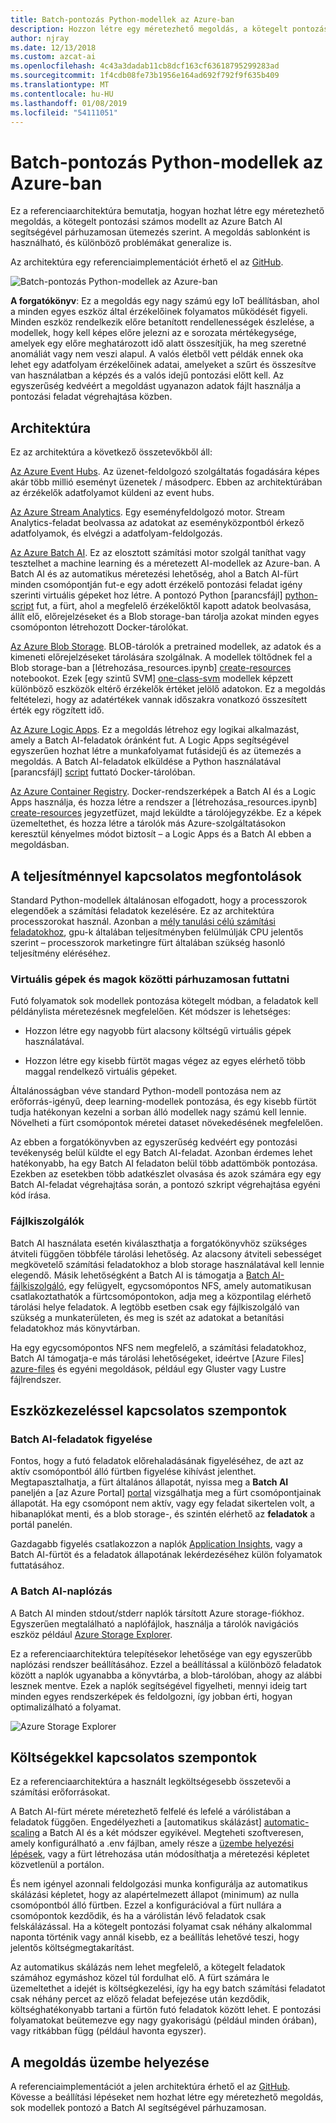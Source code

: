 ```yaml
---
title: Batch-pontozás Python-modellek az Azure-ban
description: Hozzon létre egy méretezhető megoldás, a kötegelt pontozási modellek az Azure Batch AI segítségével párhuzamosan ütemezés szerint.
author: njray
ms.date: 12/13/2018
ms.custom: azcat-ai
ms.openlocfilehash: 4c43a3dadab11cb8dcf163cf63618795299283ad
ms.sourcegitcommit: 1f4cdb08fe73b1956e164ad692f792f9f635b409
ms.translationtype: MT
ms.contentlocale: hu-HU
ms.lasthandoff: 01/08/2019
ms.locfileid: "54111051"
---
```

# <a name="batch-scoring-of-python-models-on-azure"></a>Batch-pontozás Python-modellek az Azure-ban

Ez a referenciaarchitektúra bemutatja, hogyan hozhat létre egy méretezhető megoldás, a kötegelt pontozási számos modellt az Azure Batch AI segítségével párhuzamosan ütemezés szerint. A megoldás sablonként is használható, és különböző problémákat generalize is.

Az architektúra egy referenciaimplementációt érhető el az [GitHub][github].

![Batch-pontozás Python-modellek az Azure-ban](./_images/batch-scoring-python.png)

**A forgatókönyv**: Ez a megoldás egy nagy számú egy IoT beállításban, ahol a minden egyes eszköz által érzékelőinek folyamatos működését figyeli. Minden eszköz rendelkezik előre betanított rendellenességek észlelése, a modellek, hogy kell képes előre jelezni az e sorozata mértékegysége, amelyek egy előre meghatározott idő alatt összesítjük, ha meg szeretné anomáliát vagy nem veszi alapul. A valós életből vett példák ennek oka lehet egy adatfolyam érzékelőinek adatai, amelyeket a szűrt és összesítve van használatban a képzés és a valós idejű pontozási előtt kell. Az egyszerűség kedvéért a megoldást ugyanazon adatok fájlt használja a pontozási feladat végrehajtása közben.

## <a name="architecture"></a>Architektúra

Ez az architektúra a következő összetevőkből áll:

[Az Azure Event Hubs][event-hubs]. Az üzenet-feldolgozó szolgáltatás fogadására képes akár több millió eseményt üzenetek / másodperc. Ebben az architektúrában az érzékelők adatfolyamot küldeni az event hubs.

[Az Azure Stream Analytics][stream-analytics]. Egy eseményfeldolgozó motor. Stream Analytics-feladat beolvassa az adatokat az eseményközpontból érkező adatfolyamok, és elvégzi a adatfolyam-feldolgozás.

[Az Azure Batch AI][batch-ai]. Ez az elosztott számítási motor szolgál taníthat vagy tesztelhet a machine learning és a méretezett AI-modellek az Azure-ban. A Batch AI és az automatikus méretezési lehetőség, ahol a Batch AI-fürt minden csomópontján fut-e egy adott érzékelő pontozási feladat igény szerinti virtuális gépeket hoz létre. A pontozó Python [parancsfájl] [ python-script] fut, a fürt, ahol a megfelelő érzékelőktől kapott adatok beolvasása, állít elő, előrejelzéseket és a Blob storage-ban tárolja azokat minden egyes csomóponton létrehozott Docker-tárolókat.

[Az Azure Blob Storage][storage]. BLOB-tárolók a pretrained modellek, az adatok és a kimeneti előrejelzéseket tárolására szolgálnak. A modellek töltődnek fel a Blob storage-ban a [létrehozása\_resources.ipynb] [ create-resources] notebookot. Ezek [egy szintű SVM] [ one-class-svm] modellek képzett különböző eszközök eltérő érzékelők értéket jelölő adatokon. Ez a megoldás feltételezi, hogy az adatértékek vannak időszakra vonatkozó összesített érték egy rögzített idő.

[Az Azure Logic Apps][logic-apps]. Ez a megoldás létrehoz egy logikai alkalmazást, amely a Batch AI-feladatok óránként fut. A Logic Apps segítségével egyszerűen hozhat létre a munkafolyamat futásidejű és az ütemezés a megoldás. A Batch AI-feladatok elküldése a Python használatával [parancsfájl] [ script] futtató Docker-tárolóban.

[Az Azure Container Registry][acr]. Docker-rendszerképek a Batch AI és a Logic Apps használja, és hozza létre a rendszer a [létrehozása\_resources.ipynb] [ create-resources] jegyzetfüzet, majd leküldte a tárolójegyzékbe. Ez a képek üzemeltethet, és hozza létre a tárolók más Azure-szolgáltatásokon keresztül kényelmes módot biztosít – a Logic Apps és a Batch AI ebben a megoldásban.

## <a name="performance-considerations"></a>A teljesítménnyel kapcsolatos megfontolások

Standard Python-modellek általánosan elfogadott, hogy a processzorok elegendőek a számítási feladatok kezelésére. Ez az architektúra processzorokat használ. Azonban a [mély tanulási célú számítási feladatokhoz][deep], gpu-k általában teljesítményben felülmúlják CPU jelentős szerint – processzorok marketingre fürt általában szükség hasonló teljesítmény eléréséhez.

### <a name="parallelizing-across-vms-vs-cores"></a>Virtuális gépek és magok közötti párhuzamosan futtatni

Futó folyamatok sok modellek pontozása kötegelt módban, a feladatok kell példánylista méretezésnek megfelelően. Két módszer is lehetséges:

* Hozzon létre egy nagyobb fürt alacsony költségű virtuális gépek használatával.

* Hozzon létre egy kisebb fürtöt magas végez az egyes elérhető több maggal rendelkező virtuális gépeket.

Általánosságban véve standard Python-modell pontozása nem az erőforrás-igényű, deep learning-modellek pontozása, és egy kisebb fürtöt tudja hatékonyan kezelni a sorban álló modellek nagy számú kell lennie. Növelheti a fürt csomópontok méretei dataset növekedésének megfelelően.

Az ebben a forgatókönyvben az egyszerűség kedvéért egy pontozási tevékenység belül küldte el egy Batch AI-feladat. Azonban érdemes lehet hatékonyabb, ha egy Batch AI feladaton belül több adattömbök pontozása. Ezekben az esetekben több adatkészlet olvasása és azok számára egy egy Batch AI-feladat végrehajtása során, a pontozó szkript végrehajtása egyéni kód írása.

### <a name="file-servers"></a>Fájlkiszolgálók

Batch AI használata esetén kiválaszthatja a forgatókönyvhöz szükséges átviteli függően többféle tárolási lehetőség. Az alacsony átviteli sebességet megkövetelő számítási feladatokhoz a blob storage használatával kell lennie elegendő. Másik lehetőségként a Batch AI is támogatja a [Batch AI-fájlkiszolgáló][bai-file-server], egy felügyelt, egycsomópontos NFS, amely automatikusan csatlakoztathatók a fürtcsomópontokon, adja meg a központilag elérhető tárolási helye feladatok. A legtöbb esetben csak egy fájlkiszolgáló van szükség a munkaterületen, és meg is szét az adatokat a betanítási feladatokhoz más könyvtárban.

Ha egy egycsomópontos NFS nem megfelelő, a számítási feladatokhoz, Batch AI támogatja-e más tárolási lehetőségeket, ideértve [Azure Files] [ azure-files] és egyéni megoldások, például egy Gluster vagy Lustre fájlrendszer.

## <a name="management-considerations"></a>Eszközkezeléssel kapcsolatos szempontok

### <a name="monitoring-batch-ai-jobs"></a>Batch AI-feladatok figyelése

Fontos, hogy a futó feladatok előrehaladásának figyeléséhez, de azt az aktív csomópontból álló fürtben figyelése kihívást jelenthet. Megtapasztalhatja, a fürt általános állapotát, nyissa meg a **Batch AI** paneljén a [az Azure Portal] [ portal] vizsgálhatja meg a fürt csomópontjainak állapotát. Ha egy csomópont nem aktív, vagy egy feladat sikertelen volt, a hibanaplókat menti, és a blob storage-, és szintén elérhető az **feladatok** a portál panelén.

Gazdagabb figyelés csatlakozzon a naplók [Application Insights][ai], vagy a Batch AI-fürtöt és a feladatok állapotának lekérdezéséhez külön folyamatok futtatásához.

### <a name="logging-in-batch-ai"></a>A Batch AI-naplózás

A Batch AI minden stdout/stderr naplók társított Azure storage-fiókhoz. Egyszerűen megtalálható a naplófájlok, használja a tárolók navigációs eszköz például [Azure Storage Explorer][explorer].

Ez a referenciaarchitektúra telepítésekor lehetősége van egy egyszerűbb naplózási rendszer beállításához. Ezzel a beállítással a különböző feladatok között a naplók ugyanabba a könyvtárba, a blob-tárolóban, ahogy az alábbi lesznek mentve. Ezek a naplók segítségével figyelheti, mennyi ideig tart minden egyes rendszerképek és feldolgozni, így jobban érti, hogyan optimalizálható a folyamat.

![Azure Storage Explorer](./_images/batch-scoring-python-monitor.png)

## <a name="cost-considerations"></a>Költségekkel kapcsolatos szempontok

Ez a referenciaarchitektúra a használt legköltségesebb összetevői a számítási erőforrásokat.

A Batch AI-fürt mérete méretezhető felfelé és lefelé a várólistában a feladatok függően. Engedélyezheti a [automatikus skálázást] [ automatic-scaling] a Batch AI és a két módszer egyikével. Megteheti szoftveresen, amely konfigurálható a .env fájlban, amely része a [üzembe helyezési lépések][github], vagy a fürt létrehozása után módosíthatja a méretezési képletet közvetlenül a portálon.

És nem igényel azonnali feldolgozási munka konfigurálja az automatikus skálázási képletet, hogy az alapértelmezett állapot (minimum) az nulla csomópontból álló fürtben. Ezzel a konfigurációval a fürt nullára a csomópontok kezdődik, és ha a várólistán lévő feladatok csak felskálázással. Ha a kötegelt pontozási folyamat csak néhány alkalommal naponta történik vagy annál kisebb, ez a beállítás lehetővé teszi, hogy jelentős költségmegtakarítást.

Az automatikus skálázás nem lehet megfelelő, a kötegelt feladatok számához egymáshoz közel túl fordulhat elő. A fürt számára le üzemeltethet a idejét is költségkezelési, így ha egy batch számítási feladatot csak néhány percet az előző feladat befejezése után kezdődik, költséghatékonyabb tartani a fürtön futó feladatok között lehet. E pontozási folyamatokat beütemezve egy nagy gyakoriságú (például minden órában), vagy ritkábban függ (például havonta egyszer).

## <a name="deploy-the-solution"></a>A megoldás üzembe helyezése

A referenciaimplementációt a jelen architektúra érhető el az [GitHub][github]. Kövesse a beállítási lépéseket nem hozhat létre egy méretezhető megoldás, sok modellek pontozó a Batch AI segítségével párhuzamosan.

[acr]: /azure/container-registry/container-registry-intro
[ai]: /azure/application-insights/app-insights-overview
[automatic-scaling]: /azure/batch/batch-automatic-scaling
[azure-files]: /azure/storage/files/storage-files-introduction
[batch-ai]: /azure/batch-ai/
[bai-file-server]: /azure/batch-ai/resource-concepts#file-server
[create-resources]: https://github.com/Azure/BatchAIAnomalyDetection/blob/master/create_resources.ipynb
[deep]: /azure/architecture/reference-architectures/ai/batch-scoring-deep-learning
[event-hubs]: /azure/event-hubs/event-hubs-geo-dr
[explorer]: https://azure.microsoft.com/en-us/features/storage-explorer/
[github]: https://github.com/Azure/BatchAIAnomalyDetection
[logic-apps]: /azure/logic-apps/logic-apps-overview
[one-class-svm]: http://scikit-learn.org/stable/modules/generated/sklearn.svm.OneClassSVM.html
[portal]: https://portal.azure.com
[python-script]: https://github.com/Azure/BatchAIAnomalyDetection/blob/master/batchai/predict.py
[script]: https://github.com/Azure/BatchAIAnomalyDetection/blob/master/sched/submit_jobs.py
[storage]: /azure/storage/blobs/storage-blobs-overview
[stream-analytics]: /azure/stream-analytics/
